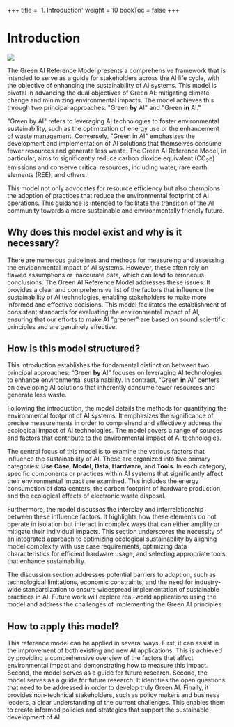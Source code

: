 +++
title = '1. Introduction'
weight = 10
bookToc = false
+++

# Introduction
![](../figures/palceholder_ai.png)

The Green AI Reference Model presents a comprehensive framework that is intended to serve as a guide for stakeholders across the AI life cycle, with the objective of enhancing the sustainability of AI systems. This model is pivotal in advancing the dual objectives of Green AI: mitigating climate change and minimizing environmental impacts. The model achieves this through two principal approaches: "Green **by** AI" and "Green **in** AI."

"Green by AI" refers to leveraging AI technologies to foster environmental sustainability, such as the optimization of energy use or the enhancement of waste management. Conversely, "Green in AI" emphasizes the development and implementation of AI solutions that themselves consume fewer resources and generate less waste. The Green AI Reference Model, in particular, aims to significantly reduce carbon dioxide equivalent (CO<sub>2</sub>e) emissions and conserve critical resources, including water, rare earth elements (REE), and others.

This model not only advocates for resource efficiency but also champions the adoption of practices that reduce the environmental footprint of AI operations. This guidance is intended to facilitate the transition of the AI community towards a more sustainable and environmentally friendly future.

## Why does this model exist and why is it necessary?
There are numerous guidelines and methods for measureing and assessing the envidonmental impact of AI systems. However, these often rely on flawed assumptions or inaccurate data, which can lead to erroneous conclusions. The Green AI Reference Model addresses these issues. It provides a clear and comprehensive list of the factors that influence the sustainability of AI technologies, enabling stakeholders to make more informed and effective decisions. This model facilitates the establishment of consistent standards for evaluating the environmental impact of AI, ensuring that our efforts to make AI "greener" are based on sound scientific principles and are genuinely effective.

## How is this model structured?
This introduction establishes the fundamental distinction between two principal approaches: “Green **by** AI” focuses on leveraging AI technologies to enhance environmental sustainability. In contrast, “Green **in** AI” centers on developing AI solutions that inherently consume fewer resources and generate less waste.

Following the introduction, the model details the methods for quantifying the environmental footprint of AI systems. It emphasizes the significance of precise measurements in order to comprehend and effectively address the ecological impact of AI technologies. The model covers a range of sources and factors that contribute to the environmental impact of AI technologies.

The central focus of this model is to examine the various factors that influence the sustainability of AI. These are organized into five primary categories: __Use Case__, __Model__, __Data__, __Hardware__, and __Tools__. In each category, specific components or practices within AI systems that significantly affect their environmental impact are examined. This includes the energy consumption of data centers, the carbon footprint of hardware production, and the ecological effects of electronic waste disposal.  

Furthermore, the model discusses the interplay and interrelationship between these influence factors. It highlights how these elements do not operate in isolation but interact in complex ways that can either amplify or mitigate their individual impacts. This section underscores the necessity of an integrated approach to optimizing ecological sustainability by aligning model complexity with use case requirements, optimizing data characteristics for efficient hardware usage, and selecting appropriate tools that enhance sustainability.

The discussion section addresses potential barriers to adoption, such as technological limitations, economic constraints, and the need for industry-wide standardization to ensure widespread implementation of sustainable practices in AI. Future work will explore real-world applications using the model and address the challenges of implementing the Green AI principles.

## How to apply this model?
This reference model can be applied in several ways. First, it can assist in the improvement of both existing and new AI applications. This is achieved by providing a comprehensive overview of the factors that affect environmental impact and demonstrating how to measure this impact. Second, the model serves as a guide for future research. Second, the model serves as a guide for future research. It identifies the open questions that need to be addressed in order to develop truly Green AI. Finally, it provides non-technical stakeholders, such as policy makers and business leaders, a clear understanding of the current challenges. This enables them to create informed policies and strategies that support the sustainable development of AI.